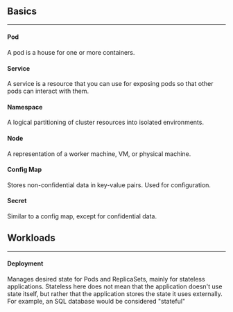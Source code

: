 ## Basics
---
#### Pod
A pod is a house for one or more containers.

#### Service
A service is a resource that you can use for exposing pods so that other pods can interact with them.

#### Namespace
A logical partitioning of cluster resources into isolated environments.

#### Node
A representation of a worker machine, VM, or physical machine.

#### Config Map
Stores non-confidential data in key-value pairs. Used for configuration.

#### Secret
Similar to a config map, except for confidential data.

## Workloads
---
#### Deployment
Manages desired state for Pods and ReplicaSets, mainly for stateless applications. Stateless here does not mean that the application doesn't use state itself, but rather that the application stores the state it uses externally. For example, an SQL database would be considered "stateful"